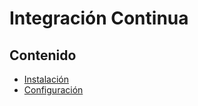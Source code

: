 # Integración Continua

## Contenido

+ [Instalación](instalacionci/instalacionci.md)
+ [Configuración](configuracionci/configuracionci.md)
